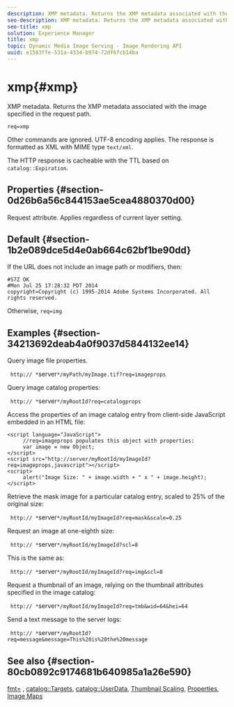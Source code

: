 ```yaml
---
description: XMP metadata. Returns the XMP metadata associated with the image specified in the request path.
seo-description: XMP metadata. Returns the XMP metadata associated with the image specified in the request path.
seo-title: xmp
solution: Experience Manager
title: xmp
topic: Dynamic Media Image Serving - Image Rendering API
uuid: e1583ffe-531a-4334-b974-72df6fcb14ba
---
```


# xmp{#xmp}

XMP metadata. Returns the XMP metadata associated with the image specified in the request path.

 `req=xmp`

Other commands are ignored. UTF-8 encoding applies. The response is formatted as XML with MIME type `text/xml`.

The HTTP response is cacheable with the TTL based on `catalog::Expiration`.

## Properties {#section-0d26b6a56c844153ae5cea4880370d00}

Request attribute. Applies regardless of current layer setting.

## Default {#section-1b2e089dce5d4e0ab664c62bf1be90dd}

If the URL does not include an image path or modifiers, then:

```
#S7Z OK 
#Mon Jul 25 17:28:32 PDT 2014 
copyright=Copyright (c) 1995-2014 Adobe Systems Incorporated. All rights reserved.
```

Otherwise, `req=img`

## Examples {#section-34213692deab4a0f9037d5844132ee14}

Query image file properties.

` http:// *`server`*/myPath/myImage.tif?req=imageprops`

Query image catalog properties:

` http:// *`server`*/myRootId?req=catalogprops`

Access the properties of an image catalog entry from client-side JavaScript embedded in an HTML file:

```
<script language="JavaScript"> 
     //req=imageprops populates this object with properties: 
     var image = new Object; 
</script> 
<script src="http://server/myRootId/myImageId?req=imageprops,javascript"></script> 
<script> 
     alert("Image Size: " + image.width + " x " + image.height); 
</script>
```

Retrieve the mask image for a particular catalog entry, scaled to 25% of the original size:

` http:// *`server`*/myRootId/myImageId?req=mask&scale=0.25`

Request an image at one-eighth size:

` http:// *`server`*/myRootId/myImageId?scl=8`

This is the same as:

` http:// *`server`*/myRootId/myImageId?req=img&scl=8`

Request a thumbnail of an image, relying on the thumbnail attributes specified in the image catalog:

` http:// *`server`*/myRootId/myImageId?req=tmb&wid=64&hei=64`

Send a text message to the server logs:

` http:// *`server`*/myRootId?req=message&message=This%20is%20the%20message`

## See also {#section-80cb0892c9174681b640985a1a26e590}

[fmt=](../../../../../../is-api/http-ref/image-serving-api-ref/c-http-protocol-reference/c-command-reference/r-is-http-fmt.md#reference-cdf10043423b45ba9fe15157fb3ae37a) , [catalog::Targets](/help/aem-is-ir-api/is-api/image-catalog/image-serving-api-ref/c-image-catalog-reference/c-image-svg-data-reference/c-image-data-reference/r-targets-cat.md), [catalog::UserData](/help/aem-is-ir-api/is-api/image-catalog/image-serving-api-ref/c-image-catalog-reference/c-image-svg-data-reference/c-image-data-reference/r-userdata-cat.md), [Thumbnail Scaling](../../../../../../is-api/http-ref/image-serving-api-ref/c-http-protocol-reference/c-notes-on-server-behavior/r-thumbnail-scaling.md#reference-0f71817f721d4913b34816758d69b07f), [Properties](../../../../../../is-api/http-ref/image-serving-api-ref/c-http-protocol-reference/c-response-data/c-properties/c-properties.md#concept-49c609fd6de942cab422ee412353c9d9), [Image Maps](../../../../../../is-api/http-ref/image-serving-api-ref/c-http-protocol-reference/c-syntax-and-features/r-image-maps.md#reference-ff7d1bac2a064104b0c508a81316fdab) 
